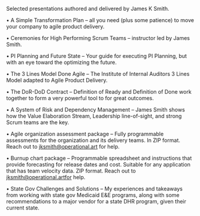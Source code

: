 Selected presentations authored and delivered by James K Smith.

• A Simple Transformation Plan – all you need (plus some patience) to move your company to agile 
product delivery. 

• Ceremonies for High Performing Scrum Teams – instructor led by James Smith. 

• PI Planning and Future State – Your guide for executing PI Planning, but with an eye toward the 
optimizing the future. 

• The 3 Lines Model Done Agile – The Institute of Internal Auditors 3 Lines Model adapted to Agile 
Product Delivery.

• The DoR-DoD Contract – Definition of Ready and Definition of Done work together to form a very 
powerful tool to for great outcomes.

• A System of Risk and Dependency Management – James Smith shows how the Value Elaboration 
Stream, Leadership line-of-sight, and strong Scrum teams are the key.

• Agile organization assessment package – Fully programmable assessments for the organization and its 
delivery teams. In ZIP format. Reach out to jksmith@operational.art for help.

• Burnup chart package – Programmable spreadsheet and instructions that provide forecasting for 
release dates and cost. Suitable for any application that has team velocity data. ZIP format. Reach out to 
jksmith@operational.artfor help.

• State Gov Challenges and Solutions – My experiences and takeaways from working with state gov 
Medicaid E&E programs, along with some recommendations to a major vendor for a state DHR program, given
their current state.
